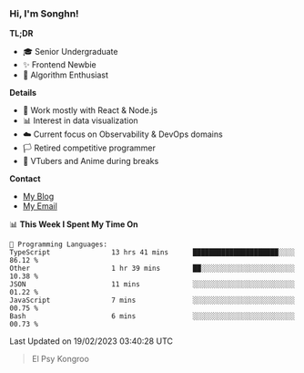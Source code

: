 ### Hi, I'm Songhn!

**TL;DR**

- 🎓 Senior Undergraduate
- ✨ Frontend Newbie
- 🎈 Algorithm Enthusiast

**Details**

- 🎯 Work mostly with React & Node.js
- 📊 Interest in data visualization
- ☁️ Current focus on Observability & DevOps domains
- 🏳️ Retired competitive programmer
- 🍵 VTubers and Anime during breaks

**Contact**
- [My Blog](https://blog.songhn.com)
- [My Email](mailto:nana7mi@duck.com)

<!--START_SECTION:waka-->
📊 **This Week I Spent My Time On** 

```text
💬 Programming Languages: 
TypeScript               13 hrs 41 mins      █████████████████████░░░░   86.12 % 
Other                    1 hr 39 mins        ██░░░░░░░░░░░░░░░░░░░░░░░   10.38 % 
JSON                     11 mins             ░░░░░░░░░░░░░░░░░░░░░░░░░   01.22 % 
JavaScript               7 mins              ░░░░░░░░░░░░░░░░░░░░░░░░░   00.75 % 
Bash                     6 mins              ░░░░░░░░░░░░░░░░░░░░░░░░░   00.73 % 

```


 Last Updated on 19/02/2023 03:40:28 UTC
<!--END_SECTION:waka-->

> El Psy Kongroo
